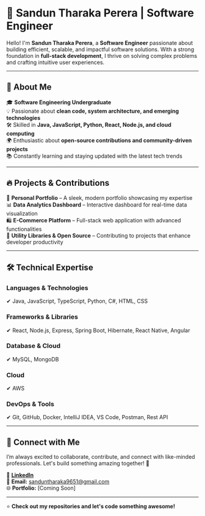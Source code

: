# 🌟 Sandun Tharaka Perera | Software Engineer

Hello! I'm **Sandun Tharaka Perera**, a **Software Engineer** passionate about building efficient, scalable, and impactful software solutions. With a strong foundation in **full-stack development**, I thrive on solving complex problems and crafting intuitive user experiences.

---

## 🚀 About Me

🎓 **Software Engineering Undergraduate**  
💡 Passionate about **clean code, system architecture, and emerging technologies**  
🛠 Skilled in **Java, JavaScript, Python, React, Node.js, and cloud computing**  
🌍 Enthusiastic about **open-source contributions and community-driven projects**  
📚 Constantly learning and staying updated with the latest tech trends  

---

## 🔥 Projects & Contributions

🔹 **Personal Portfolio** – A sleek, modern portfolio showcasing my expertise  
📊 **Data Analytics Dashboard** – Interactive dashboard for real-time data visualization  
🛍 **E-Commerce Platform** – Full-stack web application with advanced functionalities  
🔧 **Utility Libraries & Open Source** – Contributing to projects that enhance developer productivity  

---

## 🛠 Technical Expertise

### **Languages & Technologies**  
✔ Java, JavaScript, TypeScript, Python, C#, HTML, CSS  

### **Frameworks & Libraries**  
✔ React, Node.js, Express, Spring Boot, Hibernate, React Native, Angular  

### **Database & Cloud**  
✔ MySQL, MongoDB 

### **Cloud**  
✔ AWS
### **DevOps & Tools**  
✔ Git, GitHub, Docker, IntelliJ IDEA, VS Code, Postman, Rest API

---

## 🤝 Connect with Me

I’m always excited to collaborate, contribute, and connect with like-minded professionals. Let's build something amazing together! 🚀

🔗 **[LinkedIn](#)**  
📧 **Email:** sanduntharaka9651@gmail.com  
🌐 **Portfolio:** [Coming Soon]  

---

⭐ **Check out my repositories and let's code something awesome!**

